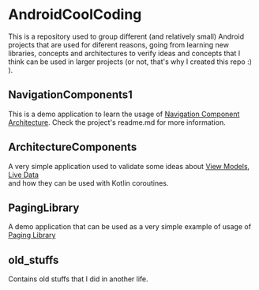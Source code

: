 <h1>AndroidCoolCoding</h1>

This is a repository used to group different (and relatively small) Android projects that are used for diferent reasons, going from learning new libraries, concepts and architectures to verify ideas and concepts that I think can be used in larger projects (or not, that's why I created this repo :) ). 

<h2>NavigationComponents1</h2>
<p>This is a demo application to learn the usage of <a href="https://developer.android.com/topic/libraries/architecture/navigation/">Navigation Component Architecture</a>.
Check the project's readme.md for more information.
</p>

<h2>ArchitectureComponents</h2>
<p>A very simple application used to validate some ideas about  <a href="https://developer.android.com/topic/libraries/architecture/viewmodel/">View Models</a>, <a href="https://developer.android.com/topic/libraries/architecture/livedata/">Live Data</a> </br> and how they can be used with Kotlin coroutines.
</p>

<h2>PagingLibrary</h2>
<p>A demo application that can be used as a very simple example of usage of <a href="https://developer.android.com/topic/libraries/architecture/paging/">Paging Library</a></br>
</p>

<h2>old_stuffs</h2>
Contains old stuffs that I did in another life.
